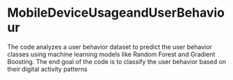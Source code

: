 # MobileDeviceUsageandUserBehaviour
The code analyzes a user behavior dataset to predict the user behavior classes using machine learning models like Random Forest and Gradient Boosting. The end goal of the code is to classify the user behavior based on their digital activity patterns
